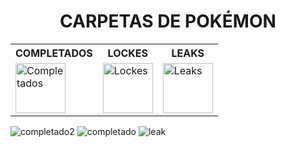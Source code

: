 <div align="center">

# CARPETAS DE POKÉMON

<table>
  <tr>
    <th>COMPLETADOS</th>
    <th>LOCKES</th>
    <th>LEAKS</th>
  </tr>
  <tr>
    <td>
      <a href="https://github.com/adriigs/Pokemon/tree/main/Completados">
        <img src="https://upload.wikimedia.org/wikipedia/commons/5/5e/Pokeball.png" width="80" alt="Completados" />
      </a>
    </td>
    <td>
      <a href="https://github.com/adriigs/Pokemon/tree/main/Lockes">
        <img src="https://upload.wikimedia.org/wikipedia/commons/5/5e/Pokeball.png" width="80" alt="Lockes" />
      </a>
    </td>
    <td>
      <a href="https://github.com/adriigs/Pokemon/tree/main/Leaks">
        <img src="https://upload.wikimedia.org/wikipedia/commons/5/5e/Pokeball.png" width="80" alt="Leaks" />
      </a>
    </td>
  </tr>
</table>

</div>

![completado2](https://github.com/user-attachments/assets/82c6cfa4-9852-4114-bc52-11fe205ec892)
![completado](https://github.com/user-attachments/assets/fbcbb49b-c8cc-4da1-bc5e-2e7391a190d0)
![leak](https://github.com/user-attachments/assets/f2176076-3f17-49d6-8b1e-4785c81ee10e)
